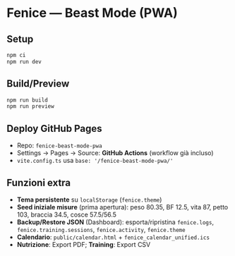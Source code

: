 # Fenice — Beast Mode (PWA)

## Setup
```bash
npm ci
npm run dev
```

## Build/Preview
```bash
npm run build
npm run preview
```

## Deploy GitHub Pages
- Repo: `fenice-beast-mode-pwa`
- Settings → Pages → Source: **GitHub Actions** (workflow già incluso)
- `vite.config.ts` usa `base: '/fenice-beast-mode-pwa/'`

## Funzioni extra
- **Tema persistente** su `localStorage` (`fenice.theme`)
- **Seed iniziale misure** (prima apertura): peso 80.35, BF 12.5, vita 87, petto 103, braccia 34.5, cosce 57.5/56.5
- **Backup/Restore JSON** (Dashboard): esporta/ripristina `fenice.logs`, `fenice.training.sessions`, `fenice.activity`, `fenice.theme`
- **Calendario**: `public/calendar.html` + `fenice_calendar_unified.ics`
- **Nutrizione**: Export PDF; **Training**: Export CSV